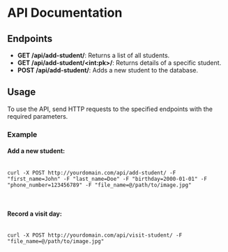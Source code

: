 
<body>
  <h1>API Documentation</h1>

  <h2>Endpoints</h2>
  <ul>
    <li><strong>GET /api/add-student/</strong>: Returns a list of all students.</li>
    <li><strong>GET /api/add-student/&lt;int:pk&gt;/</strong>: Returns details of a specific student.</li>
    <li><strong>POST /api/add-student/</strong>: Adds a new student to the database.</li>
    <!-- Add other endpoints here -->
  </ul>

  <h2>Usage</h2>
  <p>To use the API, send HTTP requests to the specified endpoints with the required parameters.</p>
  <h3>Example</h3>

  <h4>Add a new student:</h4>
  <pre>
    <code>
curl -X POST http://yourdomain.com/api/add-student/ -F "first_name=John" -F "last_name=Doe" -F "birthday=2000-01-01" -F "phone_number=123456789" -F "file_name=@/path/to/image.jpg"
    </code>
  </pre>

  <h4>Record a visit day:</h4>
  <pre>
    <code>
curl -X POST http://yourdomain.com/api/visit-student/ -F "file_name=@/path/to/image.jpg"
    </code>
  </pre>

  <!-- Add any additional content here -->

</body>
</html>
